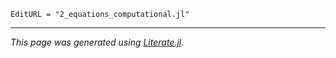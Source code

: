 ```@meta
EditURL = "2_equations_computational.jl"
```

---

*This page was generated using [Literate.jl](https://github.com/fredrikekre/Literate.jl).*


